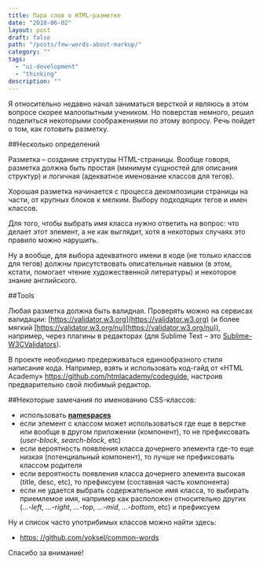 ```yaml
---
title: Пара слов о HTML-разметке
date: "2018-06-02"
layout: post
draft: false
path: "/posts/few-words-about-markup/"
category: ""
tags:
  - "ui-development"
  - "thinking"
description: ""
---
```


Я относительно недавно начал заниматься версткой и являюсь в этом вопросе скорее малоопытным учеником. Но поверстав немного, решил поделиться некоторыми соображениями по этому вопросу. Речь пойдет о том, как готовить разметку.

##Несколько определений

Разметка – создание структуры HTML-страницы. Вообще говоря, разметка должна быть простая (минимум сущностей для описания структур) и логичная (адекватное именование классов для тегов).

Хорошая разметка начинается с процесса декомпозиции страницы на части, от крупных блоков к мелким. Выбору подходящих тегов и имен классов.

Для того, чтобы выбрать имя класса нужно ответить на вопрос: что делает этот элемент, а не как выглядит, хотя в некоторых случаях это правило можно нарушить.

Ну а вообще, для выбора адекватного имени в коде (не только классов для тегов) должны присутствовать описательные навыки (в этом, кстати, помогает чтение художественной литературы) и некоторое знание английского.

##Tools

Любая разметка должна быть валидная. Проверять можно на сервисах валидации: [https://validator.w3.org](https://validator.w3.org) (и более мягкий [https://validator.w3.org/nu](https://validator.w3.org/nu)), например, через плагины в редакторах (для Sublime Text – это [Sublime-W3CValidators](https://github.com/dubharmonic/Sublime-W3CValidators)).

В проекте необходимо предерживаться единообразного стиля написания кода. Например, взять и использовать код-гайд от «HTML Academy» https://github.com/htmlacademy/codeguide, настроив предварительно свой любимый редактор.

##Некоторые замечания по именованию CSS-классов:

 - использовать [**namespaces**](https://ru.wikipedia.org/wiki/%D0%9F%D1%80%D0%BE%D1%81%D1%82%D1%80%D0%B0%D0%BD%D1%81%D1%82%D0%B2%D0%BE_%D0%B8%D0%BC%D1%91%D0%BD_(%D0%BF%D1%80%D0%BE%D0%B3%D1%80%D0%B0%D0%BC%D0%BC%D0%B8%D1%80%D0%BE%D0%B2%D0%B0%D0%BD%D0%B8%D0%B5))
 - если элемент с классом может использоваться где еще в верстке или вообще в другом приложении (компонент), то не префиксовать (_user-block_, _search-block_, etc)
 - если вероятность появления класса дочернего элемента где-то еще низкая (потенциальный компонент), то лучше не префиксовать классом родителя
 - если вероятность появления класса дочернего элемента высокая (title, desc, etc), то префиксуем (составная часть компонента)
 - если не удается выбрать содержательное имя класса, то выбирать приемлемое имя, например как расположен относительно других (_...-left_, _...-right_, _...-top_, _...-mid_, _...-bottom_, etc) и префиксуем

Ну и список часто употрибимых классов можно найти здесь:
 - [https:  //github.com/yoksel/common-words](https://github.com/yoksel/common-words)
 

Спасибо за внимание!